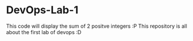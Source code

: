 # DevOps-Lab-1
This code will display the sum of 2 positve integers :P
This repository is all about the first lab of devops :D 
